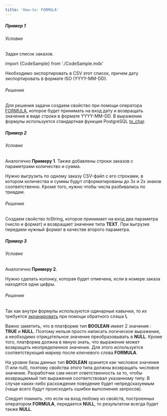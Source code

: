 ```yaml
---
title: 'How-to: FORMULA'
---
```


##### Пример 1

###### Условие

Задан список заказов.

import {CodeSample} from './CodeSample.mdx'

<CodeSample url="https://ru-documentation.lsfusion.org/sample?file=UseCaseFormula&block=sample1"/>

Необходимо экспортировать в CSV этот список, причем дату экспортировать в формате ISO (YYYY-MM-DD).

###### Решение

<CodeSample url="https://ru-documentation.lsfusion.org/sample?file=UseCaseFormula&block=solution1"/>

Для решения задачи создаем свойство при помощи оператора [FORMULA](FORMULA_operator.md), которое будет принимать на вход дату и возвращать значение в виде строки в формате YYYY-MM-DD. В выражении формулы используется стандартная функция PostgreSQL [to\_char](https://www.postgresql.org/docs/11/functions-formatting.html).

##### Пример 2

###### Условие

Аналогично **Примеру 1**. Также добавлены строки заказов с параметрами количество и сумма.

<CodeSample url="https://ru-documentation.lsfusion.org/sample?file=UseCaseFormula&block=sample2"/>

Нужно выгрузить по одному заказу CSV-файл с его строками, в котором количества и суммы будут отформатированы до 3х и 2х знаков соответственно. Кроме того, нужно чтобы числа разбивались по триадам.

###### Решение

<CodeSample url="https://ru-documentation.lsfusion.org/sample?file=UseCaseFormula&block=solution2"/>

Создаем свойство toString, которое принимает на вход два параметра (число и формат) и возвращает значение типа **TEXT**. При выгрузке передаем нужный формат в качестве второго параметра.

##### Пример 3

###### Условие

Аналогично **Примеру 2**.

Нужно сделать колонку, которая будет отмечена, если в номере заказа находятся одни цифры.

###### Решение

<CodeSample url="https://ru-documentation.lsfusion.org/sample?file=UseCaseFormula&block=solution3"/>

Так как внутри формулы используются одинарные кавычки, то их требуется [экранировать](https://ru.wikipedia.org/wiki/%D0%AD%D0%BA%D1%80%D0%B0%D0%BD%D0%B8%D1%80%D0%BE%D0%B2%D0%B0%D0%BD%D0%B8%D0%B5_%D1%81%D0%B8%D0%BC%D0%B2%D0%BE%D0%BB%D0%BE%D0%B2) при помощи обратного слэша **\\**.

Важно заметить, что в платформе тип **BOOLEAN** имеет 2 значения : **TRUE** и **NULL**. Поэтому нельзя просто написать логическое выражение, а необходимо отрицательное значение преобразовывать в **NULL**. Кроме того, платформа должна в явную знать, что выражение может возвращать неопределенное значение. Для этого используется соответствующий маркер после ключевого слова **FORMULA**.

На уровне базы данных тип **BOOLEAN** хранится как числовое значение (1 или null), поэтому свойства этого типа должны возвращать числовое значение. Разработчик сам несет ответственность за то, чтобы возвращаемый тип выражения соответствовал указанному типу. В случае каких-либо расхождение поведение будет непредсказуемым (чаще всего будут происходить ошибки выполнения запросов).

Следует помнить ,что если на вход любому из свойств, построенных оператором **FORMULA**, передается **NULL**, то результатом всегда будет также **NULL**.

  

